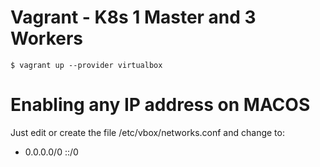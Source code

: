 # Vagrant - K8s 1 Master and 3 Workers

```
$ vagrant up --provider virtualbox
```

# Enabling any IP address on MACOS
Just edit or create the file /etc/vbox/networks.conf and change to:

* 0.0.0.0/0 ::/0